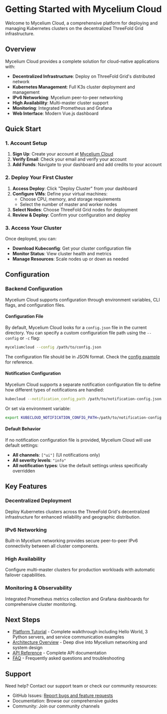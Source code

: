 # Getting Started with Mycelium Cloud

Welcome to Mycelium Cloud, a comprehensive platform for deploying and managing Kubernetes clusters on the decentralized ThreeFold Grid infrastructure.

## Overview

Mycelium Cloud provides a complete solution for cloud-native applications with:

- **Decentralized Infrastructure**: Deploy on ThreeFold Grid's distributed network
- **Kubernetes Management**: Full K3s cluster deployment and management
- **IPv6 Networking**: Mycelium peer-to-peer networking
- **High Availability**: Multi-master cluster support
- **Monitoring**: Integrated Prometheus and Grafana
- **Web Interface**: Modern Vue.js dashboard

## Quick Start

### 1. Account Setup

1. **Sign Up**: Create your account at [Mycelium Cloud](https://staging.vdc.grid.tf/sign-up)
2. **Verify Email**: Check your email and verify your account
3. **Add Funds**: Navigate to your dashboard and add credits to your account

### 2. Deploy Your First Cluster

1. **Access Deploy**: Click "Deploy Cluster" from your dashboard
2. **Configure VMs**: Define your virtual machines:
   - Choose CPU, memory, and storage requirements
   - Select the number of master and worker nodes
3. **Select Nodes**: Choose ThreeFold Grid nodes for deployment
4. **Review & Deploy**: Confirm your configuration and deploy

### 3. Access Your Cluster

Once deployed, you can:

- **Download Kubeconfig**: Get your cluster configuration file
- **Monitor Status**: View cluster health and metrics
- **Manage Resources**: Scale nodes up or down as needed

## Configuration

### Backend Configuration

Mycelium Cloud supports configuration through environment variables, CLI flags, and configuration files.

#### Configuration File

By default, Mycelium Cloud looks for a `config.json` file in the current directory. You can specify a custom configuration file path using the `--config` or `-c` flag:

```bash
myceliumcloud --config /path/to/config.json
```

The configuration file should be in JSON format. Check the [config example](https://github.com/codescalers/kubecloud/blob/master/backend/config-example.json) for reference.

#### Notification Configuration

Mycelium Cloud supports a separate notification configuration file to define how different types of notifications are handled:

```bash
kubecloud --notification_config_path /path/to/notification-config.json
```

Or set via environment variable:

```bash
export KUBECLOUD_NOTIFICATION_CONFIG_PATH=/path/to/notification-config.json
```

#### Default Behavior

If no notification configuration file is provided, Mycelium Cloud will use default settings:

- **All channels**: `["ui"]` (UI notifications only)
- **All severity levels**: `"info"`
- **All notification types**: Use the default settings unless specifically overridden

## Key Features

### Decentralized Deployment

Deploy Kubernetes clusters across the ThreeFold Grid's decentralized infrastructure for enhanced reliability and geographic distribution.

### IPv6 Networking

Built-in Mycelium networking provides secure peer-to-peer IPv6 connectivity between all cluster components.

### High Availability

Configure multi-master clusters for production workloads with automatic failover capabilities.

### Monitoring & Observability

Integrated Prometheus metrics collection and Grafana dashboards for comprehensive cluster monitoring.

## Next Steps

- [Platform Tutorial](https://github.com/codescalers/kubecloud/blob/master/frontend/kubecloud/public/docs/tutorial.md) - Complete walkthrough including Hello World, 3 Python servers, and service communication examples
- [Architecture Overview](https://github.com/codescalers/kubecloud/blob/master/frontend/kubecloud/public/docs/architecture.md) - Deep dive into Mycelium networking and system design
- [API Reference](https://github.com/codescalers/kubecloud/blob/master/frontend/kubecloud/public/docs/api-reference.md) - Complete API documentation
- [FAQ](https://github.com/codescalers/kubecloud/blob/master/frontend/kubecloud/public/docs/faq.md) - Frequently asked questions and troubleshooting

## Support

Need help? Contact our support team or check our community resources:

- GitHub Issues: [Report bugs and feature requests](https://github.com/codescalers/kubecloud/issues)
- Documentation: Browse our comprehensive guides
- Community: Join our community channels
